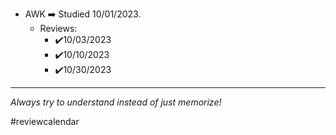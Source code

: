 
* AWK ➡️ Studied 10/01/2023.
	* Reviews: 
		* ✔️10/03/2023
		* ✔️10/10/2023
		* ✔️10/30/2023

<hr>

*Always try to understand instead of just memorize!*

#reviewcalendar